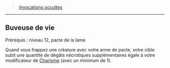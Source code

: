 ﻿> [Invocations occultes](hd_warlock_occultsummons.md)

---

## Buveuse de vie

Prérequis : niveau 12, pacte de la lame

Quand vous frappez une créature avec votre arme de pacte, votre cible subit une quantité de dégâts nécrotiques supplémentaires égale à votre modificateur de [Charisme](hd_abilities_charisma.md) (avec un minimum de 1).


